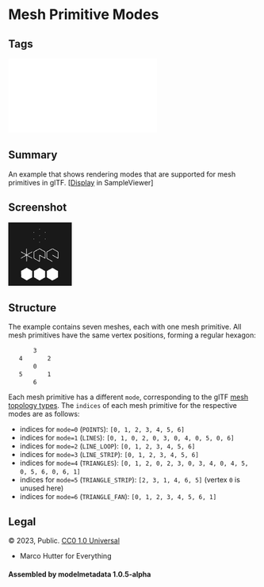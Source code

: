 # Mesh Primitive Modes

## Tags

![testing](../../Models-testing.md)

## Summary

An example that shows rendering modes that are supported for mesh primitives in glTF. [[Display](https://github.khronos.org/glTF-Sample-Viewer-Release/?model=https://raw.GithubUserContent.com/DRx3D/glTF-Sample-Assets/main/./Models/MeshPrimitiveModes/glTF/MeshPrimitiveModes.gltf) in SampleViewer]

## Screenshot

![screenshot](screenshot/screenshot.png)

## Structure

The example contains seven meshes, each with one mesh primitive. All mesh primitives have the same vertex positions, forming a regular hexagon:
```
       3
   4       2
       0   
   5       1
       6
```

Each mesh primitive has a different `mode`, corresponding to the glTF [mesh topology types](https://registry.khronos.org/glTF/specs/2.0/glTF-2.0.html#meshes-overview). The `indices` of each mesh primitive for the respective modes are as follows:

- indices for `mode=0` (`POINTS`): `[0, 1, 2, 3, 4, 5, 6]`
- indices for `mode=1` (`LINES`): `[0, 1, 0, 2, 0, 3, 0, 4, 0, 5, 0, 6]`
- indices for `mode=2` (`LINE_LOOP`): `[0, 1, 2, 3, 4, 5, 6]`
- indices for `mode=3` (`LINE_STRIP`): `[0, 1, 2, 3, 4, 5, 6]`
- indices for `mode=4` (`TRIANGLES`): `[0, 1, 2, 0, 2, 3, 0, 3, 4, 0, 4, 5, 0, 5, 6, 0, 6, 1]`
- indices for `mode=5` (`TRIANGLE_STRIP`): `[2, 3, 1, 4, 6, 5]` (vertex `0` is unused here)
- indices for `mode=6` (`TRIANGLE_FAN`): `[0, 1, 2, 3, 4, 5, 6, 1]`


## Legal

&copy; 2023, Public. [CC0 1.0 Universal](https://creativecommons.org/publicdomain/zero/1.0/legalcode)

 - Marco Hutter for Everything

#### Assembled by modelmetadata 1.0.5-alpha